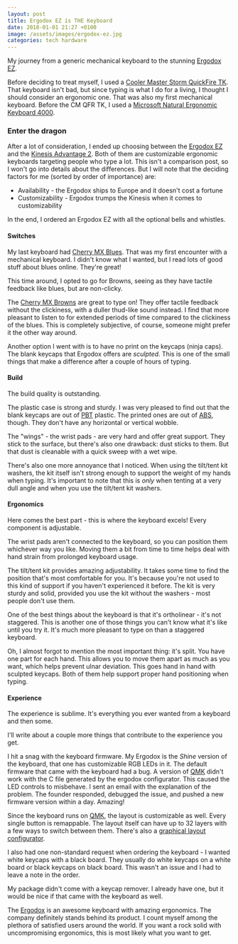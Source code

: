 ```yaml
---
layout: post
title: Ergodox EZ is THE Keyboard
date: 2018-01-01 21:27 +0100
image: /assets/images/ergodox-ez.jpg
categories: tech hardware
---
```


My journey from a generic mechanical keyboard to the stunning [Ergodox
EZ][ergodox-ez].

Before deciding to treat myself, I used a [Cooler Master Storm QuickFire
TK][cm-qfr-tk]. That keyboard isn't bad, but since typing is what I do for a
living, I thought I should consider an ergonomic one. That was also my first
mechanical keyboard. Before the CM QFR TK, I used a [Microsoft Natural
Ergonomic Keyboard 4000][ms-natural-ergo-4000].

### Enter the dragon

After a lot of consideration, I ended up choosing between the [Ergodox
EZ][ergodox-ez] and the [Kinesis Advantage 2][kinesis-advantage]. Both of them
are customizable ergonomic keyboards targeting people who type a lot. This isn't
a comparison post, so I won't go into details about the differences. But I will
note that the deciding factors for me (sorted by order of importance) are:

* Availability - the Ergodox ships to Europe and it doesn't cost a fortune 
* Customizability - Ergodox trumps the Kinesis when it comes to customizability

In the end, I ordered an Ergodox EZ with all the optional bells and whistles.

#### Switches

My last keyboard had [Cherry MX Blues][cherry-mx-blues]. That was my first
encounter with a mechanical keyboard. I didn't know what I wanted, but I read
lots of good stuff about blues online. They're great!

This time around, I opted to go for Browns, seeing as they have tactile feedback
like blues, but are non-clicky.

The [Cherry MX Browns][cherry-mx-browns] are great to type on! They offer
tactile feedback without the clickiness, with a duller thud-like sound instead.
I find that more pleasant to listen to for extended periods of time compared to
the clickiness of the blues. This is completely subjective, of course, someone
might prefer it the other way around.

Another option I went with is to have no print on the keycaps (ninja caps). The
blank keycaps that Ergodox offers are _sculpted_. This is one of the small
things that make a difference after a couple of hours of typing.

#### Build

The build quality is outstanding.

The plastic case is strong and sturdy. I was very pleased to find out that the
blank keycaps are out of [PBT][pbt] plastic. The printed ones are out of
[ABS][abs], though. They don't have any horizontal or vertical wobble.

The "wings" - the wrist pads - are very hard and offer great support. They stick
to the surface, but there's also one drawback: dust sticks to them. But that
dust is cleanable with a quick sweep with a wet wipe.

There's also one more annoyance that I noticed. When using the tilt/tent kit
washers, the kit itself isn't strong enough to support the weight of my hands when
typing. It's important to note that this is _only_ when tenting at a very dull
angle and when you use the tilt/tent kit washers.

#### Ergonomics

Here comes the best part - this is where the keyboard excels! Every component
is adjustable.

The wrist pads aren't connected to the keyboard, so you can position them
whichever way you like. Moving them a bit from time to time helps deal with hand
strain from prolonged keyboard usage.

The tilt/tent kit provides amazing adjustability. It takes some time to find the
position that's most comfortable for you. It's because you're not used to this
kind of support if you haven't experienced it before. The kit is very sturdy and
solid, provided you use the kit without the washers - most people don't use them.

One of the best things about the keyboard is that it's ortholinear - it's not
staggered. This is another one of those things you can't know what it's like
until you try it. It's much more pleasant to type on than a staggered keyboard.

Oh, I almost forgot to mention the most important thing: it's split. You have
one part for each hand. This allows you to move them apart as much as you want,
which helps prevent ulnar deviation. This goes hand in hand with sculpted
keycaps. Both of them help support proper hand positioning when typing.

#### Experience

The experience is sublime. It's everything you ever wanted from a keyboard and
then some.

I'll write about a couple more things that contribute to the experience you get.

I hit a snag with the keyboard firmware. My Ergodox is the _Shine_ version of the
keyboard, that one has customizable RGB LEDs in it. The default firmware that
came with the keyboard had a bug. A version of
[QMK](https://github.com/qmk/qmk_firmware) didn't work with the C file generated
by the ergodox configurator. This caused the LED controls to misbehave. I sent
an email with the explanation of the problem. The founder responded, debugged
the issue, and pushed a new firmware version within a day. Amazing!

Since the keyboard runs on [QMK][qmk], the layout is customizable as well. Every
single button is remappable. The layout itself can have up to 32 layers with a
few ways to switch between them. There's also a [graphical layout
configurator](http://configure.ergodox-ez.com/keyboard_layouts/new).

I also had one non-standard request when ordering the keyboard - I wanted white
keycaps with a black board. They usually do white keycaps on a white board or
black keycaps on black board. This wasn't an issue and I had to leave a note in
the order.

My package didn't come with a keycap remover. I already have one, but it would
be nice if that came with the keyboard as well.

The [Ergodox][ergodox-ez] is an awesome keyboard with amazing ergonomics. The
company definitely stands behind its product. I count myself among the plethora
of satisfied users around the world. If you want a rock solid with
uncompromising ergonomics, this is most likely what you want to get.

[ergodox-ez]: https://ergodox-ez.com/
[kinesis-advantage]: https://www.kinesis-ergo.com/shop/advantage2/
[cm-qfr-tk]: https://www.amazon.com/CM-Storm-QuickFire-TK-Mechanical/dp/B00A378L4C
[ms-natural-ergo-4000]: https://www.amazon.com/Microsoft-Natural-Ergonomic-Keyboard-4000/dp/B000A6PPOK
[cherry-mx-blues]: https://www.cherrymx.de/en/products/mx-blue.html
[cherry-mx-browns]: https://www.cherrymx.de/en/products/mx-brown.html
[pbt]: https://deskthority.net/wiki/Keycap_material#PBT
[abs]: https://deskthority.net/wiki/Keycap_material#ABS
[qmk]: https://github.com/qmk/qmk_firmware
